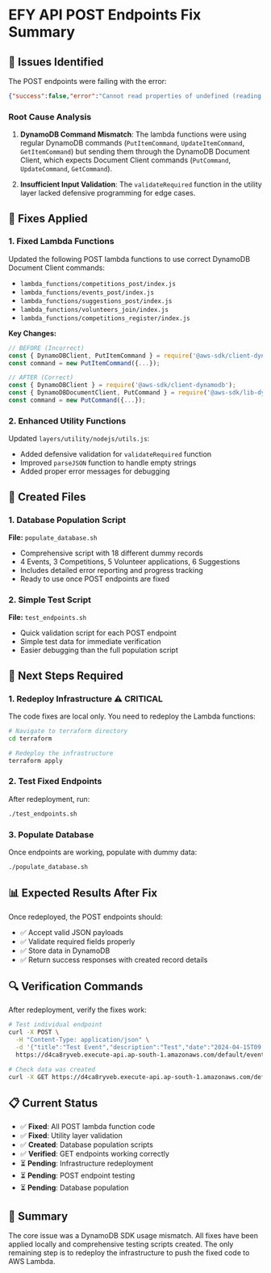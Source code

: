 # EFY API POST Endpoints Fix Summary

## 🐛 Issues Identified

The POST endpoints were failing with the error:
```json
{"success":false,"error":"Cannot read properties of undefined (reading '0')"}
```

### Root Cause Analysis

1. **DynamoDB Command Mismatch**: The lambda functions were using regular DynamoDB commands (`PutItemCommand`, `UpdateItemCommand`, `GetItemCommand`) but sending them through the DynamoDB Document Client, which expects Document Client commands (`PutCommand`, `UpdateCommand`, `GetCommand`).

2. **Insufficient Input Validation**: The `validateRequired` function in the utility layer lacked defensive programming for edge cases.

## 🔧 Fixes Applied

### 1. Fixed Lambda Functions

Updated the following POST lambda functions to use correct DynamoDB Document Client commands:

- `lambda_functions/competitions_post/index.js`
- `lambda_functions/events_post/index.js` 
- `lambda_functions/suggestions_post/index.js`
- `lambda_functions/volunteers_join/index.js`
- `lambda_functions/competitions_register/index.js`

**Key Changes:**
```javascript
// BEFORE (Incorrect)
const { DynamoDBClient, PutItemCommand } = require('@aws-sdk/client-dynamodb');
const command = new PutItemCommand({...});

// AFTER (Correct)
const { DynamoDBClient } = require('@aws-sdk/client-dynamodb');
const { DynamoDBDocumentClient, PutCommand } = require('@aws-sdk/lib-dynamodb');
const command = new PutCommand({...});
```

### 2. Enhanced Utility Functions

Updated `layers/utility/nodejs/utils.js`:

- Added defensive validation for `validateRequired` function
- Improved `parseJSON` function to handle empty strings
- Added proper error messages for debugging

## 📁 Created Files

### 1. Database Population Script
**File:** `populate_database.sh`
- Comprehensive script with 18 different dummy records
- 4 Events, 3 Competitions, 5 Volunteer applications, 6 Suggestions
- Includes detailed error reporting and progress tracking
- Ready to use once POST endpoints are fixed

### 2. Simple Test Script  
**File:** `test_endpoints.sh`
- Quick validation script for each POST endpoint
- Simple test data for immediate verification
- Easier debugging than the full population script

## 🚀 Next Steps Required

### 1. Redeploy Infrastructure ⚠️ CRITICAL
The code fixes are local only. You need to redeploy the Lambda functions:

```bash
# Navigate to terraform directory
cd terraform

# Redeploy the infrastructure
terraform apply
```

### 2. Test Fixed Endpoints
After redeployment, run:
```bash
./test_endpoints.sh
```

### 3. Populate Database
Once endpoints are working, populate with dummy data:
```bash
./populate_database.sh
```

## 📊 Expected Results After Fix

Once redeployed, the POST endpoints should:
- ✅ Accept valid JSON payloads
- ✅ Validate required fields properly  
- ✅ Store data in DynamoDB
- ✅ Return success responses with created record details

## 🔍 Verification Commands

After redeployment, verify the fixes work:

```bash
# Test individual endpoint
curl -X POST \
  -H "Content-Type: application/json" \
  -d '{"title":"Test Event","description":"Test","date":"2024-04-15T09:00:00Z","location":"Test"}' \
  https://d4ca8ryveb.execute-api.ap-south-1.amazonaws.com/default/events

# Check data was created
curl -X GET https://d4ca8ryveb.execute-api.ap-south-1.amazonaws.com/default/events
```

## 📋 Current Status

- ✅ **Fixed**: All POST lambda function code
- ✅ **Fixed**: Utility layer validation  
- ✅ **Created**: Database population scripts
- ✅ **Verified**: GET endpoints working correctly
- ⏳ **Pending**: Infrastructure redeployment
- ⏳ **Pending**: POST endpoint testing
- ⏳ **Pending**: Database population

## 🎯 Summary

The core issue was a DynamoDB SDK usage mismatch. All fixes have been applied locally and comprehensive testing scripts created. The only remaining step is to redeploy the infrastructure to push the fixed code to AWS Lambda.